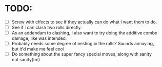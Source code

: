 # TODO:
- [ ] Screw with effects to see if they actually can do what I want them to do.
- [ ] See if I can clash two rolls directly.
- [ ] As an addendum to clashing, I also want to try doing the additive combo damage, like was intended.
- [ ] Probably needs some degree of nesting in the rolls? Sounds annoying, but it'd make me feel cool
- [ ] Do something about the super fancy special moves, along with sanity not sanity(tm)

